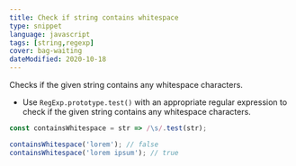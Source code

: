 ```yaml
---
title: Check if string contains whitespace
type: snippet
language: javascript
tags: [string,regexp]
cover: bag-waiting
dateModified: 2020-10-18
---
```


Checks if the given string contains any whitespace characters.

- Use `RegExp.prototype.test()` with an appropriate regular expression to check if the given string contains any whitespace characters.

```js
const containsWhitespace = str => /\s/.test(str);

containsWhitespace('lorem'); // false
containsWhitespace('lorem ipsum'); // true
```
